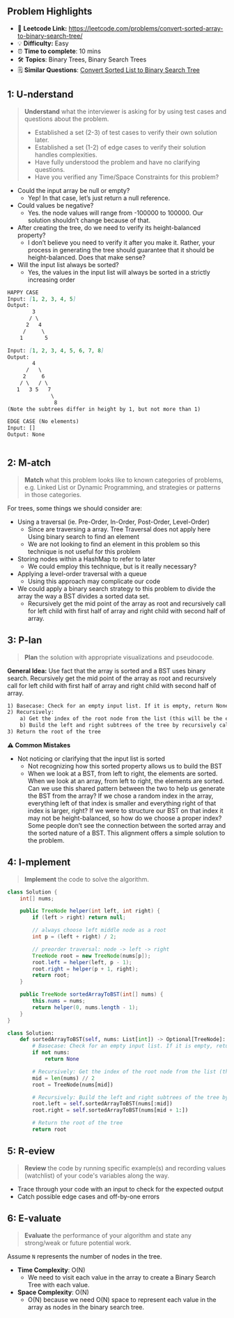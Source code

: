 ## Problem Highlights

* 🔗 **Leetcode Link:** <https://leetcode.com/problems/convert-sorted-array-to-binary-search-tree/>
* 💡 **Difficulty:** Easy
* ⏰ **Time to complete**: 10 mins
* 🛠️ **Topics**: Binary Trees, Binary Search Trees
* 🗒️ **Similar Questions**: [Convert Sorted List to Binary Search Tree](https://leetcode.com/problems/convert-sorted-list-to-binary-search-tree/)
    
## 1: U-nderstand
 
> **Understand** what the interviewer is asking for by using test cases and questions about the problem.
> 
> - Established a set (2-3) of test cases to verify their own solution later.
> - Established a set (1-2) of edge cases to verify their solution handles complexities.
> - Have fully understood the problem and have no clarifying questions.
> - Have you verified any Time/Space Constraints for this problem?

- Could the input array be null or empty?
  - Yep! In that case, let’s just return a null reference.
- Could values be negative?
  - Yes. the node values will range from -100000 to 100000. Our solution shouldn’t change because of that.
- After creating the tree, do we need to verify its height-balanced property?
  - I don’t believe you need to verify it after you make it. Rather, your process in generating the tree should guarantee that it should be height-balanced. Does that make sense?
- Will the input list always be sorted?
  - Yes, the values in the input list will always be sorted in a strictly increasing order
   
```markdown
HAPPY CASE
Input: [1, 2, 3, 4, 5]
Output:
        3
       / \
      2   4
     /     \
    1       5

Input: [1, 2, 3, 4, 5, 6, 7, 8]
Output:
        4
      /   \
     2     6
    / \   / \
   1   3 5   7
              \
               8
(Note the subtrees differ in height by 1, but not more than 1)

EDGE CASE (No elements)
Input: []
Output: None
    
```   
    
## 2: M-atch

<!-- See https://docs.google.com/document/d/1hYT1hoOJ6pFIt8A5q-PIZmYP7pB4WqlzyUJgFx9x2mY/edit#heading=h.ya2de4n4zsds for list of algorithms based on question type-->

> **Match** what this problem looks like to known categories of problems, e.g. Linked List or Dynamic Programming, and strategies or patterns in those categories.

For trees, some things we should consider are:
- Using a traversal (ie. Pre-Order, In-Order, Post-Order, Level-Order)
  - Since are traversing a array. Tree Traversal does not apply here
Using binary search to find an element
  - We are not looking to find an element in this problem so this technique is not useful for this problem
- Storing nodes within a HashMap to refer to later
  - We could employ this technique, but is it really necessary?
- Applying a level-order traversal with a queue
  - Using this approach may complicate our code
- We could apply a binary search strategy to this problem to divide the array the way a BST divides a sorted data set.
  - Recursively get the mid point of the array as root and recursively call for left child with first half of array and right child with second half of array.
## 3: P-lan

> **Plan** the solution with appropriate visualizations and pseudocode.

**General Idea:** Use fact that the array is sorted and a BST uses binary search. Recursively get the mid point of the array as root and recursively call for left child with first half of array and right child with second half of array.

```markdown
1) Basecase: Check for an empty input list. If it is empty, return None (an empty BST)
2) Recursively: 
    a) Get the index of the root node from the list (this will be the element at the center of the input list)
    b) Build the left and right subtrees of the tree by recursively calling the function on each remaining half of the input list
3) Return the root of the tree
```

**⚠️ Common Mistakes**
- Not noticing or clarifying that the input list is sorted
    - Not recognizing how this sorted property allows us to build the BST
    - When we look at a BST, from left to right, the elements are sorted. When we look at an array, from left to right, the elements are sorted. Can we use this shared pattern between the two to help us generate the BST from the array? If we chose a random index in the array, everything left of that index is smaller and everything right of that index is larger, right? If we were to structure our BST on that index it may not be height-balanced, so how do we choose a proper index? Some people don’t see the connection between the sorted array and the sorted nature of a BST. This alignment offers a simple solution to the problem.

## 4: I-mplement

> **Implement** the code to solve the algorithm.

```java
class Solution {
    int[] nums;

    public TreeNode helper(int left, int right) {
        if (left > right) return null;

        // always choose left middle node as a root
        int p = (left + right) / 2;

        // preorder traversal: node -> left -> right
        TreeNode root = new TreeNode(nums[p]);
        root.left = helper(left, p - 1);
        root.right = helper(p + 1, right);
        return root;
    }

    public TreeNode sortedArrayToBST(int[] nums) {
        this.nums = nums;
        return helper(0, nums.length - 1);
    }
}
```
```python
class Solution:
    def sortedArrayToBST(self, nums: List[int]) -> Optional[TreeNode]:
        # Basecase: Check for an empty input list. If it is empty, return None (an empty BST)
        if not nums:
            return None

        # Recursively: Get the index of the root node from the list (this will be the element at the center of the input list)
        mid = len(nums) // 2
        root = TreeNode(nums[mid])

        # Recursively: Build the left and right subtrees of the tree by recursively calling the function on each remaining half of the input list
        root.left = self.sortedArrayToBST(nums[:mid])
        root.right = self.sortedArrayToBST(nums[mid + 1:])

        # Return the root of the tree
        return root
```
    
## 5: R-eview

> **Review** the code by running specific example(s) and recording values (watchlist) of your code's variables along the way.

- Trace through your code with an input to check for the expected output
- Catch possible edge cases and off-by-one errors

## 6: E-valuate

> **Evaluate** the performance of your algorithm and state any strong/weak or future potential work.

Assume `N` represents the number of nodes in the tree.

* **Time Complexity**: O(N)
    *  We need to visit each value in the array to create a Binary Search Tree with each value.
* **Space Complexity**: O(N) 
    * O(N) because we need O(N) space to represent each value in the array as nodes in the binary search tree. 